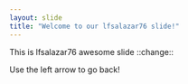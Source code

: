 ```yaml
---
layout: slide
title: "Welcome to our lfsalazar76 slide!"
---
```

This is lfsalazar76  awesome slide ::change::

Use the left arrow to go back!
